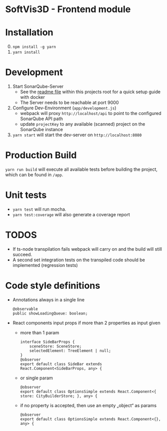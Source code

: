 # SoftVis3D - Frontend module

# Installation
0. `npm install -g yarn`
1. `yarn install`

# Development
1. Start SonarQube-Server
   * See the [readme file](../DEV.md) within this projects root for a quick setup guide with docker
   * The Server needs to be reachable at port 9000
2. Configure Dev-Environment (`app/development.js`)
   * webpack will proxy `http://localhost/api` to point to the configured SonarQube API path
   * update `projectKey` to any available (scanned) project on the SonarQube instance
4. `yarn start` will start the dev-server on `http://localhost:8080`

# Production Build
`yarn run build` will execute all available tests before building the project, which can be found in `/app`.

# Unit tests
 * `yarn test` will run mocha.
 * `yarn test:coverage` will also generate a coverage report

# TODOS
 * If ts-node transpilation fails webpack will carry on and the build will still succeed.
 * A second set integration tests on the transpiled code should be implemented (regression tests)
 
# Code style definitions
 
* Annotations always in a single line

    ```
    @observable
    public showLoadingQueue: boolean;
    ```

* React components input props if more than 2 properties as input given
   
   * more than 1 param

        ```
        interface SideBarProps {
            sceneStore: SceneStore;
            selectedElement: TreeElement | null;
        }
        @observer
        export default class SideBar extends React.Component<SideBarProps, any> {
        ```

   * or single param

        ```
        @observer
        export default class OptionsSimple extends React.Component<{ store: CityBuilderStore; }, any> {
        ```

   * if no property is accepted, then use an empty „object“ as params

        ```
        @observer
        export default class OptionsSimple extends React.Component<{}, any> {
        ```